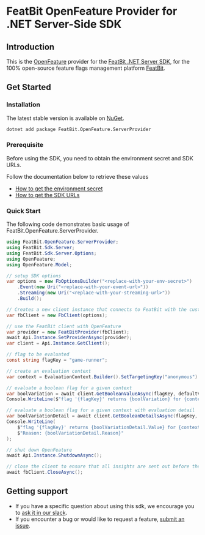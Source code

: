 # FeatBit OpenFeature Provider for .NET Server-Side SDK

## Introduction

This is the [OpenFeature](https://github.com/open-feature/dotnet-sdk) provider for the
[FeatBit .NET Server SDK](https://github.com/featbit/featbit-dotnet-sdk), for the 100% open-source feature flags
management platform [FeatBit](https://github.com/featbit/featbit).

## Get Started

### Installation

The latest stable version is available on [NuGet](https://www.nuget.org/packages/FeatBit.OpenFeature.ServerProvider/).

```sh
dotnet add package FeatBit.OpenFeature.ServerProvider
```

### Prerequisite

Before using the SDK, you need to obtain the environment secret and SDK URLs.

Follow the documentation below to retrieve these values

- [How to get the environment secret](https://docs.featbit.co/sdk/faq#how-to-get-the-environment-secret)
- [How to get the SDK URLs](https://docs.featbit.co/sdk/faq#how-to-get-the-sdk-urls)

### Quick Start

The following code demonstrates basic usage of FeatBit.OpenFeature.ServerProvider.

```cs
using FeatBit.OpenFeature.ServerProvider;
using FeatBit.Sdk.Server;
using FeatBit.Sdk.Server.Options;
using OpenFeature;
using OpenFeature.Model;

// setup SDK options
var options = new FbOptionsBuilder("<replace-with-your-env-secret>")
    .Event(new Uri("<replace-with-your-event-url>"))
    .Streaming(new Uri("<replace-with-your-streaming-url>"))
    .Build();

// Creates a new client instance that connects to FeatBit with the custom option.
var fbClient = new FbClient(options);

// use the FeatBit client with OpenFeature
var provider = new FeatBitProvider(fbClient);
await Api.Instance.SetProviderAsync(provider);
var client = Api.Instance.GetClient();

// flag to be evaluated
const string flagKey = "game-runner";

// create an evaluation context
var context = EvaluationContext.Builder().SetTargetingKey("anonymous").Build();

// evaluate a boolean flag for a given context
var boolVariation = await client.GetBooleanValueAsync(flagKey, defaultValue: false, context);
Console.WriteLine($"flag '{flagKey}' returns {boolVariation} for {context.TargetingKey}");

// evaluate a boolean flag for a given context with evaluation detail
var boolVariationDetail = await client.GetBooleanDetailsAsync(flagKey, defaultValue: false, context);
Console.WriteLine(
    $"flag '{flagKey}' returns {boolVariationDetail.Value} for {context.TargetingKey}. " +
    $"Reason: {boolVariationDetail.Reason}"
);

// shut down OpenFeature
await Api.Instance.ShutdownAsync();

// close the client to ensure that all insights are sent out before the app exits
await fbClient.CloseAsync();
```

## Getting support

- If you have a specific question about using this sdk, we encourage you
  to [ask it in our slack](https://join.slack.com/t/featbit/shared_invite/zt-1ew5e2vbb-x6Apan1xZOaYMnFzqZkGNQ).
- If you encounter a bug or would like to request a
  feature, [submit an issue](https://github.com/featbit/openfeature-provider-dotnet-server/issues/new).
